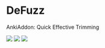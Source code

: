 # DeFuzz
AnkiAddon: Quick Effective Trimming

<img src="https://raw.githubusercontent.com/lovac42/DeFuzz/master/screenshots/defuzz.jpg" />  

<img src="https://raw.githubusercontent.com/lovac42/DeFuzz/master/screenshots/deckmenuDef.png" />  

<img src="https://raw.githubusercontent.com/lovac42/DeFuzz/master/screenshots/deckmenu.png" />  
